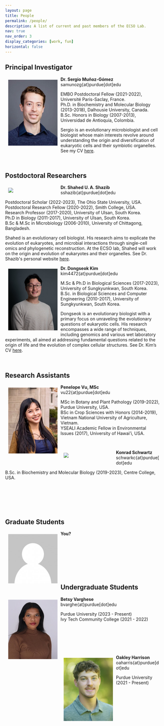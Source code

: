 ```yaml
---
layout: page
title: People
permalink: /people/
description: A list of current and past members of the ECSO Lab.
nav: true
nav_order: 3
display_categories: [work, fun]
horizontal: false
---
```


## Principal Investigator

<img align="left" style="float: left; padding: 10px 10px 10px 10px;" src="/assets/img/profile_pic.jpg" width="160"> 

**Dr. Sergio Muñoz-Gómez**  
samunozg{at}purdue[dot]edu  

EMBO Postdoctoral Fellow (2021-2022), Université Paris-Saclay, France.  
Ph.D. in Biochemistry and Molecular Biology (2013-2018), Dalhousie University, Canada.  
B.Sc. Honors in Biology (2007-2013), Universidad de Antioquia, Colombia.  

Sergio is an evolutionary microbiologist and cell biologist whose main interests revolve around understanding the origin and diversification of eukaryotic cells and their symbiotic organelles. See my CV [here](https://ecsolab.com/cv/).  
  
<p>&nbsp;</p>

## Postdoctoral Researchers

<img align="left" style="float: left; padding: 10px 10px 10px 10px;" src="/assets/img/shahed_pic_new.jpg" width="160"> 

**Dr. Shahed U. A. Shazib**  
sshazib{at}purdue[dot]edu  

Postdoctoral Scholar (2022-2023), The Ohio State University, USA.  
Postdoctoral Research Fellow (2020-2022), Smith College, USA.  
Research Professor (2017-2020), University of Ulsan, South Korea.  
Ph.D in Biology (2011-2017), University of Ulsan, South Korea.  
B.Sc & M.Sc in Microbiology (2006-2010), University of Chittagong, Bangladesh.  

Shahed is an evolutionary cell biologist. His research aims to explicate the evolution of eukaryotes, and microbial interactions through single-cell omics and phylogenetic reconstruction. At the ECSO lab, Shahed will work on the origin and evolution of eukaryotes and their organelles. See Dr. Shazib's personal website [here](https://sites.google.com/site/shaheduddinahmedshazib). 

<img align="left" style="float: left; padding: 10px 10px 10px 10px;" src="/assets/img/dongseok_pic_new.jpg" width="160"> 

**Dr. Dongseok Kim**  
kim4472{at}purdue[dot]edu  

M.Sc & Ph.D in Biological Sciences (2017-2023), University of Sungkyunkwan, South Korea.  
B.Sc. in Biological Sciences and Computer Engineering (2010-2017), University of Sungkyunkwan, South Korea.  

Dongseok is an evolutionary biologist with a primary focus on unraveling the evolutionary questions of eukaryotic cells. His research encompasses a wide range of techniques, including genomics and various wet laboratory experiments, all aimed at addressing fundamental questions related to the origin of life and the evolution of complex cellular structures. See Dr. Kim’s CV [here](https://ecsolab.com/assets/pdf/cv_dongseokkim_2023-09-01.pdf).

<p>&nbsp;</p>

## Research Assistants

<img align="left" style="float: left; padding: 10px 10px 10px 10px;" src="/assets/img/penelope_2.jpg" width="160"> 

**Penelope Vu, MSc**  
vu22{at}purdue[dot]edu

MSc in Botany and Plant Pathology (2019-2022), Purdue University, USA.  
BSc in Crop Sciences with Honors (2014-2019), Vietnam National University of Agriculture, Vietnam.  
YSEALI Academic Fellow in Environmental Issues (2017), University of Hawai’i, USA.  

<p>&nbsp;</p>

<img align="left" style="float: left; padding: 10px 10px 10px 10px;" src="/assets/img/konrad_pic_new.jpg" width="160">  

**Konrad Schwartz**  
schwarkc{at}purdue[dot]edu

B.Sc. in Biochemistry and Molecular Biology (2019-2023), Centre College, USA.  

<p>&nbsp;</p>
<p>&nbsp;</p>
<p>&nbsp;</p>

## Graduate Students

<img align="left" style="float: left; padding: 10px 10px 10px 10px;" src="/assets/img/generic_profile_pic.png" width="160"> 

**You?**  
<p>&nbsp;</p>
<p>&nbsp;</p>
<p>&nbsp;</p>
<p>&nbsp;</p>

## Undergraduate Students

<img align="left" style="float: left; padding: 10px 10px 10px 10px;" src="/assets/img/Betsy_2.jpg" width="160"> 

**Betsy Varghese**  
bvarghe{at}purdue[dot]edu

Purdue University (2023 - Present)  
Ivy Tech Community College (2021 - 2022)  
<p>&nbsp;</p>
<p>&nbsp;</p>
<p>&nbsp;</p>

<img align="left" style="float: left; padding: 10px 10px 10px 10px;" src="/assets/img/oakley_2.jpg" width="160"> 

**Oakley Harrison**  
oaharris{at}purdue[dot]edu  

Purdue University (2021 - Present)  
<p>&nbsp;</p>
<p>&nbsp;</p>
<p>&nbsp;</p>
